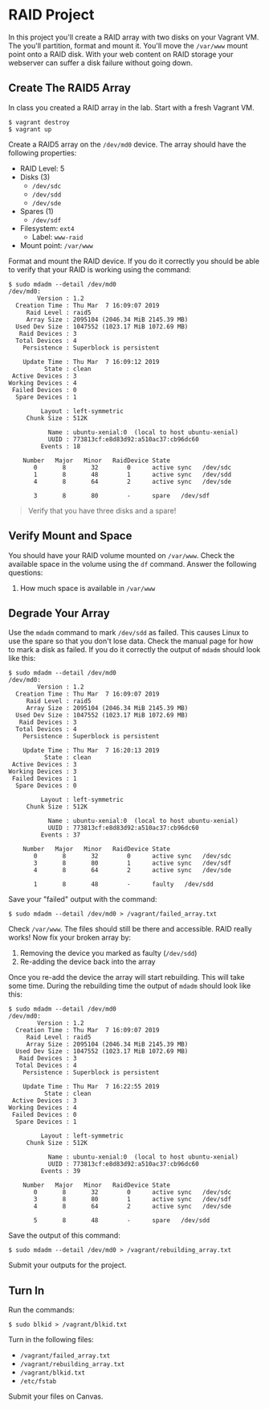 # RAID Project 

In this project you'll create a RAID array with two disks on your Vagrant VM. The you'll partition, format and mount it. You'll move the `/var/www` mount point onto a RAID disk. With your web content on RAID storage your webserver can suffer a disk failure without going down.

## Create The RAID5 Array 

In class you created a RAID array in the lab. Start with a fresh Vagrant VM. 

```
$ vagrant destroy 
$ vagrant up 
```

Create a RAID5 array on the `/dev/md0` device. The array should have the following properties: 

  - RAID Level: 5
  - Disks (3)
    - `/dev/sdc`
    - `/dev/sdd`
    - `/dev/sde`
  - Spares (1) 
    - `/dev/sdf`
  - Filesystem: `ext4`
    - Label: `www-raid`
  - Mount point: `/var/www`

Format and mount the RAID device. If you do it correctly you should be able to verify that your RAID is working using the command:

```
$ sudo mdadm --detail /dev/md0 
/dev/md0:
        Version : 1.2
  Creation Time : Thu Mar  7 16:09:07 2019
     Raid Level : raid5
     Array Size : 2095104 (2046.34 MiB 2145.39 MB)
  Used Dev Size : 1047552 (1023.17 MiB 1072.69 MB)
   Raid Devices : 3
  Total Devices : 4
    Persistence : Superblock is persistent

    Update Time : Thu Mar  7 16:09:12 2019
          State : clean 
 Active Devices : 3
Working Devices : 4
 Failed Devices : 0
  Spare Devices : 1

         Layout : left-symmetric
     Chunk Size : 512K

           Name : ubuntu-xenial:0  (local to host ubuntu-xenial)
           UUID : 773813cf:e8d83d92:a510ac37:cb96dc60
         Events : 18

    Number   Major   Minor   RaidDevice State
       0       8       32        0      active sync   /dev/sdc
       1       8       48        1      active sync   /dev/sdd
       4       8       64        2      active sync   /dev/sde

       3       8       80        -      spare   /dev/sdf
```

> Verify that you have three disks and a spare!


## Verify Mount and Space

You should have your RAID volume mounted on `/var/www`. Check the available space in the volume using the `df` command. Answer the following questions: 

  1. How much space is available in `/var/www`
  
## Degrade Your Array 

Use the `mdadm` command to mark `/dev/sdd` as failed. This causes Linux to use the spare so that you don't lose data. Check the manual page for how to mark a disk as failed. If you do it correctly the output of `mdadm` should look like this:

```
$ sudo mdadm --detail /dev/md0 
/dev/md0:
        Version : 1.2
  Creation Time : Thu Mar  7 16:09:07 2019
     Raid Level : raid5
     Array Size : 2095104 (2046.34 MiB 2145.39 MB)
  Used Dev Size : 1047552 (1023.17 MiB 1072.69 MB)
   Raid Devices : 3
  Total Devices : 4
    Persistence : Superblock is persistent

    Update Time : Thu Mar  7 16:20:13 2019
          State : clean 
 Active Devices : 3
Working Devices : 3
 Failed Devices : 1
  Spare Devices : 0

         Layout : left-symmetric
     Chunk Size : 512K

           Name : ubuntu-xenial:0  (local to host ubuntu-xenial)
           UUID : 773813cf:e8d83d92:a510ac37:cb96dc60
         Events : 37

    Number   Major   Minor   RaidDevice State
       0       8       32        0      active sync   /dev/sdc
       3       8       80        1      active sync   /dev/sdf
       4       8       64        2      active sync   /dev/sde

       1       8       48        -      faulty   /dev/sdd
```

Save your "failed" output with the command:

```
$ sudo mdadm --detail /dev/md0 > /vagrant/failed_array.txt
```

Check `/var/www`. The files should still be there and accessible. RAID really works! Now fix your broken array by:

  1. Removing the device you marked as faulty (`/dev/sdd`)
  2. Re-adding the device back into the array

Once you re-add the device the array will start rebuilding. This will take some time. During the rebuilding time the output of `mdadm` should look like this:

```
$ sudo mdadm --detail /dev/md0 
/dev/md0:
        Version : 1.2
  Creation Time : Thu Mar  7 16:09:07 2019
     Raid Level : raid5
     Array Size : 2095104 (2046.34 MiB 2145.39 MB)
  Used Dev Size : 1047552 (1023.17 MiB 1072.69 MB)
   Raid Devices : 3
  Total Devices : 4
    Persistence : Superblock is persistent

    Update Time : Thu Mar  7 16:22:55 2019
          State : clean 
 Active Devices : 3
Working Devices : 4
 Failed Devices : 0
  Spare Devices : 1

         Layout : left-symmetric
     Chunk Size : 512K

           Name : ubuntu-xenial:0  (local to host ubuntu-xenial)
           UUID : 773813cf:e8d83d92:a510ac37:cb96dc60
         Events : 39

    Number   Major   Minor   RaidDevice State
       0       8       32        0      active sync   /dev/sdc
       3       8       80        1      active sync   /dev/sdf
       4       8       64        2      active sync   /dev/sde

       5       8       48        -      spare   /dev/sdd
```

Save the output of this command:

```
$ sudo mdadm --detail /dev/md0 > /vagrant/rebuilding_array.txt
```

Submit your outputs for the project.

## Turn In 

Run the commands: 

```
$ sudo blkid > /vagrant/blkid.txt
```

Turn in the following files: 

  - `/vagrant/failed_array.txt`
  - `/vagrant/rebuilding_array.txt`
  - `/vagrant/blkid.txt`
  - `/etc/fstab`

Submit your files on Canvas.